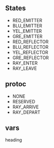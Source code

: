 ## States
- RED_EMITTER
- BLU_EMITTER
- YEL_EMITTER
- GRE_EMITTER
- RED_REFLECTOR
- BLU_REFLECTOR
- YEL_REFLECTOR
- GRE_REFLECTOR
- RAY_ENTER
- RAY_LEAVE

## protoc
- NONE
- RESERVED
- RAY_ARRIVE
- RAY_DEPART

## vars
heading

